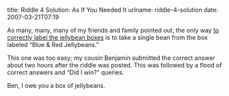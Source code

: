 title: Riddle 4 Solution: As If You Needed It
urlname: riddle-4-solution
date: 2007-03-21T07:19

As many, many, many of my friends and family pointed out, the only way [to correctly label the jellybean boxes][a] is to
take a single bean from the box labeled &ldquo;Blue &amp; Red Jellybeans.&rdquo;

[a]: {filename}/articles/2007/03/2007-03-19-beans.md

This one was too easy; my cousin Benjamin submitted the correct answer about two hours after the riddle was posted. This
was followed by a flood of correct answers and &ldquo;Did I win?&rdquo; queries.

Ben, I owe you a box of jellybeans.
